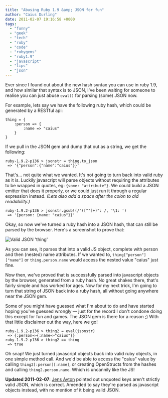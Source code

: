 ```yaml
---
title: "Abusing Ruby 1.9 &amp; JSON for fun"
author: "Caius Durling"
date: 2011-02-07 19:16:58 +0000
tags:
  - "funny"
  - "geek"
  - "tech"
  - "ruby"
  - "code"
  - "rubygems"
  - "ruby1.9"
  - "javascript"
  - "tips"
  - "json"
---
```


Ever since I found out about the new hash syntax you can use in ruby 1.9, and how similar that syntax is to JSON, I've been waiting for someone to realise you can just abuse `eval()` for parsing (some) JSON now.

For example, lets say we have the following ruby hash, which could be generated by a RESTful api:

    thing = {
        :person => {
            :name => "caius"
        }
    }

If we pull in the JSON gem and dump that out as a string, we get the following:

    ruby-1.9.2-p136 > jsonstr = thing.to_json
     => '{"person":{"name":"caius"}}'

That's&hellip; not quite what we wanted. It's not going to turn back into valid ruby as it is. Luckily javascript will parse objects without requiring the attributes to be wrapped in quotes, eg: `{some: "attribute"}`. We could build a JSON emitter that does it properly, or we could just run it through a regular expression instead. *(Lets also add a space after the colon to aid readability.)*

    ruby-1.9.2-p136 > jsonstr.gsub!(/"([^"]+)": /, '\1: ')
     => '{person: {name: "caius"}}'

Okay, so now we've turned a ruby hash into a JSON hash, that can still be parsed by the browser. Here's a screenshot to prove that:

![Valid JSON 'thing'](http://farm6.static.flickr.com/5300/5425314597_43be5824cf_o.jpg)

As you can see, it parses that into a valid JS object, complete with person and then (nested) name attributes. If we wanted to, `thing["person"]["name"]` or `thing.person.name` would access the nested value "caius" just fine.

Now then, we've proved that is successfully parsed into javascript objects by the browser, generated from a ruby hash. No great shakes there, that's fairly simple and has worked for ages. Now for my next trick, I'm going to turn that string of JSON back into a ruby hash, all without going anywhere near the JSON gem.

Some of you might have guessed what I'm about to do and have started hoping you've guessed wrongly — just for the record I don't condone doing this except for fun and games. The JSON gem is there for a reason ;) With that little disclaimer out the way, here we go!

    ruby-1.9.2-p136 > thing2 = eval(jsonstr)
     => {:person=>{:name=>"caius"}}
    ruby-1.9.2-p136 > thing2 == thing
     => true

Oh snap! We just turned javascript objects back into valid ruby objects, in one simple method call. And we'd be able to access the "caius" value by calling `thing2[:person][:name]`, or creating OpenStructs from the hashes and calling `thing2.person.name`. Which is uncannily like the JS!

**Updated 2011-02-07**: [Jens Ayton](http://jens.ayton.se/) pointed out unquoted keys aren't strictly valid JSON, which is correct. Amended to say they're parsed as javascript objects instead, with no mention of it being valid JSON.

